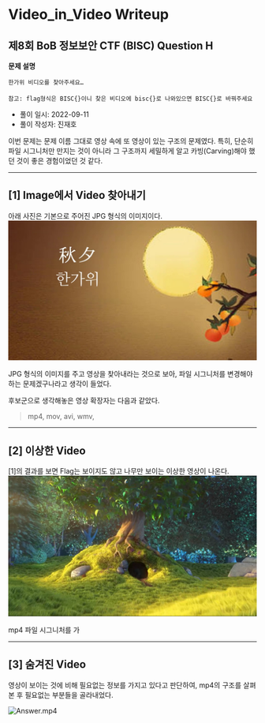 # Video_in_Video Writeup
## 제8회 BoB 정보보안 CTF (BISC) Question H

**문제 설명**
```
한가위 비디오를 찾아주세요…

참고: flag형식은 BISC{}이니 찾은 비디오에 bisc{}로 나와있으면 BISC{}로 바꿔주세요
```

- 풀이 일시: 2022-09-11
- 풀이 작성자: 진재호

이번 문제는 문제 이름 그대로 영상 속에 또 영상이 있는 구조의 문제였다. 특히, 단순히 파일 시그니처만 만지는 것이 아니라 그 구조까지 세밀하게 알고 카빙(Carving)해야 했던 것이 좋은 경험이었던 것 같다.

---
## [1] Image에서 Video 찾아내기

아래 사진은 기본으로 주어진 JPG 형식의 이미지이다.
![VNV.jpg](./video_in_video.jpg)

JPG 형식의 이미지를 주고 영상을 찾아내라는 것으로 보아, 파일 시그니처를 변경해야 하는 문제겠구나라고 생각이 들었다.

후보군으로 생각해놓은 영상 확장자는 다음과 같았다.

> mp4, mov, avi, wmv, 

---
## [2] 이상한 Video

[1]의 결과를 보면 Flag는 보이지도 않고 나무만 보이는 이상한 영상이 나온다.
![VNV.mp4](./VNV_mp4.png)

mp4 파일 시그니처를 가

---
## [3] 숨겨진 Video

영상이 보이는 것에 비해 필요없는 정보를 가지고 있다고 판단하여, mp4의 구조를 살펴본 후 필요없는 부분들을 골라내었다.


![Answer.mp4](./Answer.gif)